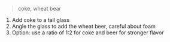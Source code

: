 >  coke, wheat bear

1. Add coke to a tall glass
2. Angle the glass to add the wheat beer, careful about foam
3. Option: use a ratio of 1:2 for coke and beer for stronger flavor